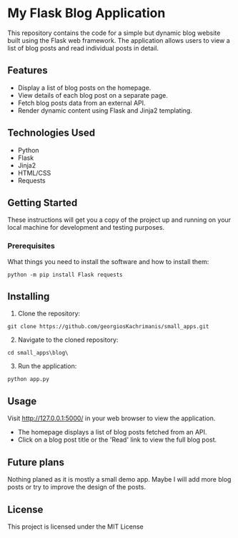 # My Flask Blog Application

This repository contains the code for a simple but dynamic blog website built using the Flask web framework. The application allows users to view a list of blog posts and read individual posts in detail.

## Features

- Display a list of blog posts on the homepage.
- View details of each blog post on a separate page.
- Fetch blog posts data from an external API.
- Render dynamic content using Flask and Jinja2 templating.

## Technologies Used

- Python
- Flask
- Jinja2
- HTML/CSS
- Requests

## Getting Started

These instructions will get you a copy of the project up and running on your local machine for development and testing purposes.

### Prerequisites

What things you need to install the software and how to install them:

`python -m pip install Flask requests`

## Installing

1. Clone the repository:

`git clone https://github.com/georgiosKachrimanis/small_apps.git`

2. Navigate to the cloned repository:

`cd small_apps\blog\`

3. Run the application:

`python app.py`

## Usage

Visit http://127.0.0.1:5000/ in your web browser to view the application.

- The homepage displays a list of blog posts fetched from an API.
- Click on a blog post title or the 'Read' link to view the full blog post.

## Future plans

Nothing planed as it is mostly a small demo app. Maybe I will add more blog posts or try to improve the design of the posts.

## License
This project is licensed under the MIT License 